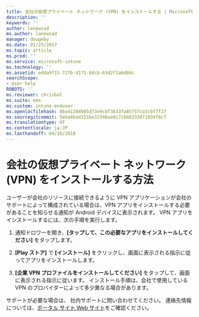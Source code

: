 ```yaml
---
title: 会社の仮想プライベート ネットワーク (VPN) をインストールする | Microsoft Docs
description: ''
keywords: ''
author: lenewsad
ms.author: lanewsad
manager: dougeby
ms.date: 01/23/2017
ms.topic: article
ms.prod: ''
ms.service: microsoft-intune
ms.technology: ''
ms.assetid: ed4a9f15-72fb-4171-84cb-63d2f1a6d04c
searchScope:
- User help
ROBOTS: ''
ms.reviewer: chrisbal
ms.suite: ems
ms.custom: intune-enduser
ms.openlocfilehash: 86a41284b05d73e9cbf3833fa85757ca3cbf7f27
ms.sourcegitcommit: 5eba4bad151be32346aedc7cbb0333d71934f8cf
ms.translationtype: HT
ms.contentlocale: ja-JP
ms.lasthandoff: 04/16/2018
---
```

# <a name="how-to-install-your-companys-virtual-private-network-vpn"></a>会社の仮想プライベート ネットワーク (VPN) をインストールする方法

ユーザーが会社のリソースに接続できるように VPN アプリケーションが会社のサポートによって構成されている場合は、VPN アプリをインストールする必要があることを知らせる通知が Android デバイスに表示されます。 VPN アプリをインストールするには、次の手順を実行します。

1.  通知ドロワーを開き、**[タップして、この必要なアプリをインストールしてください]** をタップします。

2.  **[Play ストア]** で **[インストール]** をクリックし、画面に表示される指示に従ってアプリをインストールします。

3.  **[企業 VPN プロファイルをインストールしてください]** をタップして、画面に表示される指示に従います。 インストール手順は、会社で使用している VPN のプロバイダーによって多少異なる場合があります。


サポートが必要な場合は、 社内サポートに問い合わせてください。 連絡先情報については、[ポータル サイト Web サイト](https://portal.manage.microsoft.com#HelpDeskDialog)をご確認ください。
